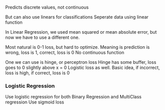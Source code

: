 Predicts discrete values, not continuous

But can also use linears for classifications
Seperate data using linear function

In Linear Regression, we used mean squared or mean absolute error, but now we have to use a different one.

Most natural is 0-1 loss, but hard to optimize.
Meaning is prediction is wrong, loss is 1, correct, loss is 0
No continuous function

One we can use is hinge, or perceptron loss
Hinge has some buffer, loss goes to 0 slightly above x = 0
Logistic loss as well.
Basic idea, if incorrect, loss is high, if correct, loss is 0

### Logistic Regression

Use logistic regression for both Binary Regression and MultiClass regression
Use sigmoid loss
